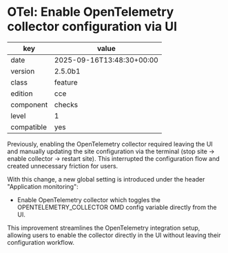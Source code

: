 [//]: # (werk v2)
# OTel: Enable OpenTelemetry collector configuration via UI

key        | value
---------- | ---
date       | 2025-09-16T13:48:30+00:00
version    | 2.5.0b1
class      | feature
edition    | cce
component  | checks
level      | 1
compatible | yes

Previously, enabling the OpenTelemetry collector required leaving the UI and manually updating the site configuration via the terminal (stop site → enable collector → restart site).
This interrupted the configuration flow and created unnecessary friction for users.

With this change, a new global setting is introduced under the header "Application monitoring":
- Enable OpenTelemetry collector which toggles the OPENTELEMETRY_COLLECTOR OMD config variable directly from the UI.

This improvement streamlines the OpenTelemetry integration setup, allowing users to enable the collector directly in the UI without leaving their configuration workflow.
